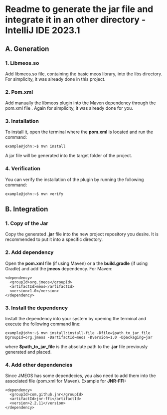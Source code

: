 # Readme to generate the jar file and integrate it in an other directory - IntelliJ IDE 2023.1
## A. Generation
### 1. Libmeos.so
  Add libmeos.so file, containing the basic meos library, into the libs directory. For simplicity, it was already done in this project.
### 2. Pom.xml
  Add manually the libmeos plugin into the Maven dependency through the pom.xml file **<build>**. Again for simplicity, it was already done for you.
### 3. Installation
  To install it, open the terminal where the **pom.xml** is located and run the command: 
  ```console
  example@john:~$ mvn install
  ```
  A jar file will be generated into the target folder of the project.

### 4. Verification
  You can verify the installation of the plugin by running the following command: 
   ```console
  example@john:~$ mvn verify
  ```

## B. Integration

### 1. Copy of the Jar
  Copy the generated **.jar** file into the new project repository you desire. It is recommended to put it into a specific directory.

### 2. Add dependency
  Open the **pom.xml** file (if using Maven) or a the **build.gradle** (if using Gradle) and add the **jmeos** dependency. For Maven: 
  ```
  <dependency>
    <groupId>org.jmeos</groupId>
    <artifactId>meos</artifactId>
    <version>1.0</version>
  </dependency>
  ```

### 3. Install the dependency

  Install the dependency into your system by opening the terminal and execute the following command line:
  ```console
  example@john:~$ mvn install:install-file -Dfile=$path_to_jar_file DgroupId=org.jmeos -DartifactId=meos -Dversion=1.0 -Dpackaging=jar
  ```
  where **$path_to_jar_file** is the absolute path to the **.jar** file previously generated and placed.

### 4. Add other dependencies

  Since JMEOS has some dependecies, you also need to add them into the associated file (pom.xml for Maven). Example for **JNR-FFI:**
  ```
  <dependency>
    <groupId>com.github.jnr</groupId>
    <artifactId>jnr-ffi</artifactId>
    <version>2.2.11</version>
  </dependency>
  ```
  
